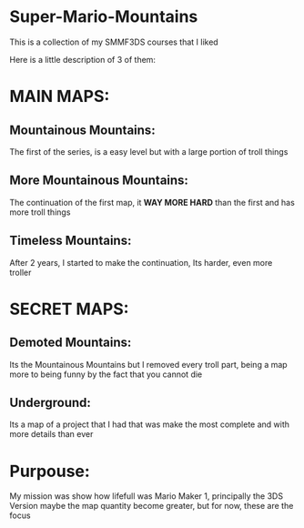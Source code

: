 # Super-Mario-Mountains
This is a collection of my SMMF3DS courses that I liked

Here is a little description of 3 of them:

# MAIN MAPS:

## Mountainous Mountains:
The first of the series, is a easy level but with a large portion of troll things

## More Mountainous Mountains:
The continuation of the first map, it **WAY MORE HARD** than the first and has more troll things

## Timeless Mountains:
After 2 years, I started to make the continuation, Its harder, even more troller

# SECRET MAPS:

## Demoted Mountains:
Its the Mountainous Mountains but I removed every troll part, being a map more to being funny by the fact that you cannot die

## Underground:
Its a map of a project that I had that was make the most complete and with more details than ever

# Purpouse:

My mission was show how lifefull was Mario Maker 1, principally the 3DS Version
maybe the map quantity become greater, but for now, these are the focus
